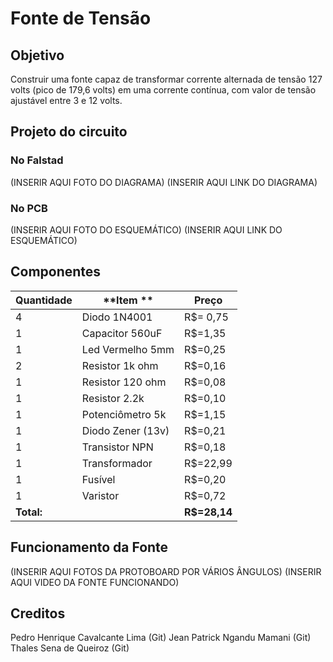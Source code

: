 # Fonte de Tensão

## Objetivo
Construir uma fonte capaz de transformar corrente alternada de tensão 127 volts (pico de 179,6 volts) em uma corrente contínua, com valor de tensão ajustável entre 3 e 12 volts.

## Projeto do circuito
### No Falstad
(INSERIR AQUI FOTO DO DIAGRAMA)
(INSERIR AQUI LINK DO DIAGRAMA)

### No PCB
(INSERIR AQUI FOTO DO ESQUEMÁTICO)
(INSERIR AQUI LINK DO ESQUEMÁTICO)


## Componentes
| **Quantidade** | **Item **         | **Preço**    |
|----------------|-------------------|--------------|
| 4              | Diodo 1N4001      | R$= 0,75     |
| 1              | Capacitor 560uF   | R$=1,35      |
| 1              | Led Vermelho 5mm  | R$=0,25      |
| 2              | Resistor 1k ohm   | R$=0,16      |
| 1              | Resistor 120 ohm  | R$=0,08      |
| 1              | Resistor 2.2k     | R$=0,10      |
| 1              | Potenciômetro 5k  | R$=1,15      |
| 1              | Diodo Zener (13v) | R$=0,21      |
| 1              | Transistor NPN    | R$=0,18      |
| 1              | Transformador     | R$=22,99     |
| 1              | Fusível           | R$=0,20      |
| 1              | Varistor          | R$=0,72      |
| **Total:**     |                   | **R$=28,14** |

## Funcionamento da Fonte
(INSERIR AQUI FOTOS DA PROTOBOARD POR VÁRIOS ÂNGULOS)
(INSERIR AQUI VIDEO DA FONTE FUNCIONANDO)

## Creditos
Pedro Henrique Cavalcante Lima (Git)
Jean Patrick Ngandu Mamani (Git)
Thales Sena de Queiroz (Git)
